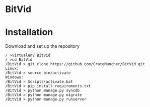 BitVid
======


Installation
============

Download and set up the repository
```
/ >virtualenv BitVid
/ >cd BitVid
/BitVid > git clone https://github.com/CrateMuncher/BitVid.git
Linux:
/BitVid > source bin/activate
Windows: 
/BitVid > Scripts\activate.bat
/BitVid > pip install requirements.txt
/BitVid > python manage.py syncdb
/BitVid > python manage.py migrate
/BitVid > python manage.py runserver
```
